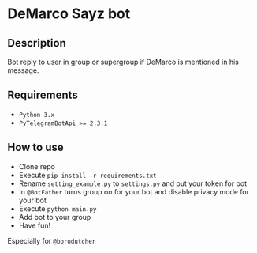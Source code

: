 # DeMarco Sayz bot
## Description
Bot reply to user in group or supergroup if DeMarco is mentioned in his message.
## Requirements
* `Python 3.x`
* `PyTelegramBotApi >= 2.3.1`

## How to use
* Clone repo
* Execute `pip install -r requirements.txt`
* Rename `setting_example.py` to `settings.py` and put your token for bot
* In `@BotFather` turns group on for your bot and disable privacy mode for your bot
* Execute `python main.py`
* Add bot to your group
* Have fun!

Especially for `@borodutcher`